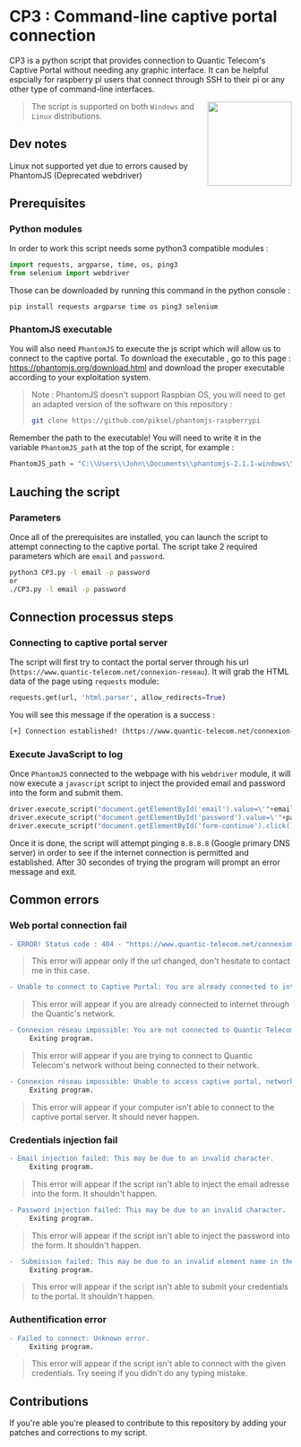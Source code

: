 # CP3 : Command-line captive portal connection

CP3 is a python script that provides connection to Quantic Telecom's Captive Portal without needing any graphic interface.
It can be helpful espcially for raspberry pi users that connect through SSH to their pi or any other type of command-line interfaces.

<img align="right" src=https://user-images.githubusercontent.com/67024413/120048394-43d8e200-c017-11eb-959a-d8abe24b0795.png height="150px">

> The script is supported on both ```Windows``` and ```Linux``` distributions.

## Dev notes

Linux not supported yet due to errors caused by PhantomJS (Deprecated webdriver)

## Prerequisites

### Python modules

In order to work this script needs some python3 compatible modules :
```py
import requests, argparse, time, os, ping3
from selenium import webdriver
```
Those can be downloaded by running this command in the python console :
```
pip install requests argparse time os ping3 selenium
```

### PhantomJS executable

You will also need ```PhantomJS``` to execute the js script which will allow us to connect to the captive portal.
To download the executable , go to this page : https://phantomjs.org/download.html and download the proper executable according to your exploitation system.
> Note : PhantomJS doesn't support Raspbian OS, you will need to get an adapted version of the software on this repository :
> ```sh 
> git clone https://github.com/piksel/phantomjs-raspberrypi
> ```

Remember the path to the executable! You will need to write it in the variable ```PhantomJS_path``` at the top of the script, for example : 
```py
PhantomJS_path = "C:\\Users\\John\\Documents\\phantomjs-2.1.1-windows\\bin\\phantomjs.exe"
```

## Lauching the script

### Parameters

Once all of the prerequisites are installed, you can launch the script to attempt connecting to the captive portal. The script take 2 required parameters which are ```email``` and ```password```.
```sh
python3 CP3.py -l email -p password
or
./CP3.py -l email -p password
```
## Connection processus steps

### Connecting to captive portal server

The script will first try to contact the portal server through his url (```https://www.quantic-telecom.net/connexion-reseau```).
It will grab the HTML data of the page using ```requests``` module: 
```py
requests.get(url, 'html.parser', allow_redirects=True)
```

You will see this message if the operation is a success : 
```diff
[+] Connection established! (https://www.quantic-telecom.net/connexion-reseau) - Status : 200
```

### Execute JavaScript to log

Once ```PhantomJS``` connected to the webpage with his ```webdriver``` module, it will now execute a ```javascript``` script to inject the provided email and password into the form and submit them.
```py
driver.execute_script("document.getElementById('email').value=\'"+email+"\'")
driver.execute_script("document.getElementById('password').value=\'"+password+"\'")
driver.execute_script("document.getElementById('form-continue').click()")
```
Once it is done, the script will attempt pinging ```8.8.8.8``` (Google primary DNS server) in order to see if the internet connection is permitted and established.
After 30 secondes of trying the program will prompt an error message and exit.


## Common errors

### Web portal connection fail

```diff
- ERROR! Status code : 404 - "https://www.quantic-telecom.net/connexion-reseau"
```
> This error will appear only if the url changed, don't hesitate to contact me in this case.

```diff
- Unable to connect to Captive Portal: You are already connected to internet!
```
> This error will appear if you are already connected to internet through the Quantic's network.

```diff
- Connexion réseau impossible: You are not connected to Quantic Telecom's network.
     Exiting program.
```
> This error will appear if you are trying to connect to Quantic Telecom's network without being connected to their network.

```diff
- Connexion réseau impossible: Unable to access captive portal, network seems down.
     Exiting program.
```
> This error will appear if your computer isn't able to connect to the captive portal server. It should never happen.

### Credentials injection fail

```diff
- Email injection failed: This may be due to an invalid character.
     Exiting program.
```
> This error will appear if the script isn't able to inject the email adresse into the form. It shouldn't happen.

```diff
- Password injection failed: This may be due to an invalid character.
     Exiting program.
```
> This error will appear if the script isn't able to inject the password into the form. It shouldn't happen.

```diff
-  Submission failed: This may be due to an invalid element name in the js query.
     Exiting program.
```
> This error will appear if the script isn't able to submit your credentials to the portal. It shouldn't happen.

### Authentification error

```diff
- Failed to connect: Unknown error.
     Exiting program.
```
> This error will appear if the script isn't able to connect with the given credentials. Try seeing if you didn't do any typing mistake.

## Contributions

If you're able you're pleased to contribute to this repository by adding your patches and corrections to my script.

